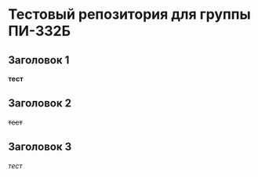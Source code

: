 # Тестовый репозитория для группы ПИ-332Б

## Заголовок 1

**тест**

## Заголовок 2

~~тест~~

## Заголовок 3

_тест_